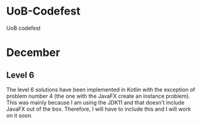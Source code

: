 # UoB-Codefest
UoB codefest

# December
## Level 6
The level 6 solutions have been implemented in Kotlin with the exception of problem number 4 (the one with the JavaFX create an instance problem). This was mainly because I am using the JDK11 and that doesn't include JavaFX out of the box. Therefore, I will have to include this and I will work on it soon.
